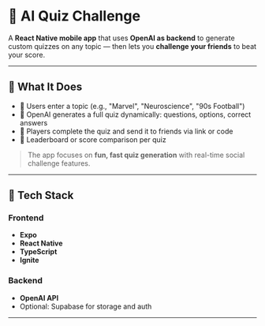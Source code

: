 # 🧠 AI Quiz Challenge

A **React Native mobile app** that uses **OpenAI as backend** to generate custom quizzes on any topic — then lets you **challenge your friends** to beat your score.

---

## 🚀 What It Does

- 📝 Users enter a topic (e.g., "Marvel", "Neuroscience", "90s Football")
- 🤖 OpenAI generates a full quiz dynamically: questions, options, correct answers
- 📲 Players complete the quiz and send it to friends via link or code
- 🥇 Leaderboard or score comparison per quiz

> The app focuses on **fun, fast quiz generation** with real-time social challenge features.

---

## 🧰 Tech Stack

### Frontend
- **Expo**
- **React Native**
- **TypeScript**
- **Ignite** 

### Backend
- **OpenAI API** 
- Optional: Supabase for storage and auth
---
